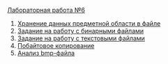 <a href="https://vk.com/doc-78641724_368829398?hash=49a37f567d4707cfe9&dl=f5caf9ca74dd6749ab">Лабораторная работа №6</a>
1. <a href="https://github.com/Maxim22052002/Lab6/tree/master/Number1(6)">Хранение данных предметной области в файле </a>  
2. <a href="https://github.com/Maxim22052002/Lab6/tree/master/Number2(6)">Задание на работу с бинарными файлами</a>  
3. <a href="https://github.com/Maxim22052002/Lab6/tree/master/Number3(6)">Задание на работу с текстовыми файлами</a>  
4. <a href="https://github.com/Maxim22052002/Lab6/tree/master/Number4(6)">Побайтовое копирование</a>  
5. <a href="https://github.com/Maxim22052002/Lab6/tree/master/Number5(6)/6.5">Анализ bmp-файла</a>
